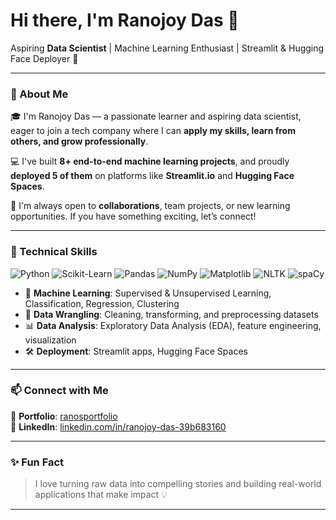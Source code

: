 <h1>Hi there, I'm Ranojoy Das 👋</h1>
<p>
  Aspiring <strong>Data Scientist</strong> | Machine Learning Enthusiast | Streamlit & Hugging Face Deployer 🚀
</p>

---

### 🌟 About Me

🎓 I'm Ranojoy Das — a passionate learner and aspiring data scientist, eager to join a tech company where I can **apply my skills, learn from others, and grow professionally**.

💻 I've built **8+ end-to-end machine learning projects**, and proudly **deployed 5 of them** on platforms like **Streamlit.io** and **Hugging Face Spaces**.

🤝 I'm always open to **collaborations**, team projects, or new learning opportunities. If you have something exciting, let’s connect!

---

### 🚀 Technical Skills

![Python](https://img.shields.io/badge/Python-3670A0?style=for-the-badge&logo=python&logoColor=ffdd54)
![Scikit-Learn](https://img.shields.io/badge/Scikit--learn-F7931E?style=for-the-badge&logo=scikit-learn&logoColor=white)
![Pandas](https://img.shields.io/badge/Pandas-150458?style=for-the-badge&logo=pandas&logoColor=white)
![NumPy](https://img.shields.io/badge/Numpy-013243?style=for-the-badge&logo=numpy&logoColor=white)
![Matplotlib](https://img.shields.io/badge/Matplotlib-3776AB?style=for-the-badge&logo=matplotlib&logoColor=white)
![NLTK](https://img.shields.io/badge/NLTK-76B900?style=for-the-badge&logo=nltk&logoColor=white)
![spaCy](https://img.shields.io/badge/spaCy-09A3D5?style=for-the-badge&logo=spacy&logoColor=white)


- 🧠 **Machine Learning**: Supervised & Unsupervised Learning, Classification, Regression, Clustering  
- 🧹 **Data Wrangling**: Cleaning, transforming, and preprocessing datasets  
- 📊 **Data Analysis**: Exploratory Data Analysis (EDA), feature engineering, visualization  
- 🛠 **Deployment**: Streamlit apps, Hugging Face Spaces

---

### 📫 Connect with Me

📁 **Portfolio**: [ranosportfolio](https://ranojd.wixstudio.com/ranosportfolio)  
🔗 **LinkedIn**: [linkedin.com/in/ranojoy-das-39b683160](https://www.linkedin.com/in/ranojoy-das-39b683160/)  

---

### ✨ Fun Fact

> I love turning raw data into compelling stories and building real-world applications that make impact 💡

---

